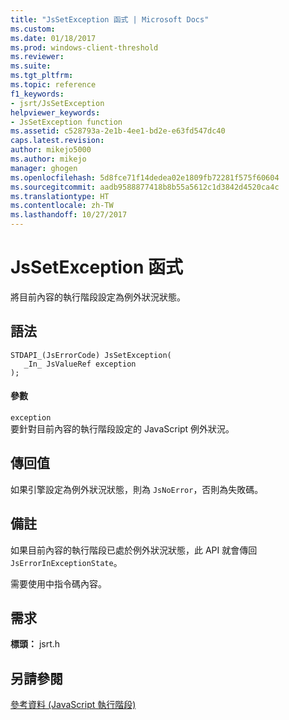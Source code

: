 ```yaml
---
title: "JsSetException 函式 | Microsoft Docs"
ms.custom: 
ms.date: 01/18/2017
ms.prod: windows-client-threshold
ms.reviewer: 
ms.suite: 
ms.tgt_pltfrm: 
ms.topic: reference
f1_keywords:
- jsrt/JsSetException
helpviewer_keywords:
- JsSetException function
ms.assetid: c528793a-2e1b-4ee1-bd2e-e63fd547dc40
caps.latest.revision: 
author: mikejo5000
ms.author: mikejo
manager: ghogen
ms.openlocfilehash: 5d8fce71f14dedea02e1809fb72281f575f60604
ms.sourcegitcommit: aadb9588877418b8b55a5612c1d3842d4520ca4c
ms.translationtype: HT
ms.contentlocale: zh-TW
ms.lasthandoff: 10/27/2017
---
```

# <a name="jssetexception-function"></a>JsSetException 函式
將目前內容的執行階段設定為例外狀況狀態。  
  
## <a name="syntax"></a>語法  
  
```  
STDAPI_(JsErrorCode) JsSetException(  
   _In_ JsValueRef exception  
);  
```  
  
#### <a name="parameters"></a>參數  
 `exception`  
 要針對目前內容的執行階段設定的 JavaScript 例外狀況。  
  
## <a name="return-value"></a>傳回值  
 如果引擎設定為例外狀況狀態，則為 `JsNoError`，否則為失敗碼。  
  
## <a name="remarks"></a>備註  
 如果目前內容的執行階段已處於例外狀況狀態，此 API 就會傳回 `JsErrorInExceptionState`。  
  
 需要使用中指令碼內容。  
  
## <a name="requirements"></a>需求  
 **標頭：** jsrt.h  
  
## <a name="see-also"></a>另請參閱  
 [參考資料 (JavaScript 執行階段)](../chakra-hosting/reference-javascript-runtime.md)